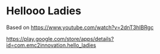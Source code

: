 Hellooo Ladies
===================

Based on https://www.youtube.com/watch?v=2dnT3hIBRgc

https://play.google.com/store/apps/details?id=com.emc2innovation.hello_ladies